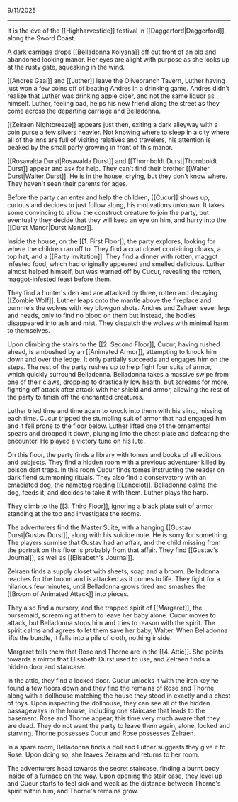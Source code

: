 9/11/2025

---
It is the eve of the [[Highharvestide]] festival in [[Daggerford|Daggerford]], along the Sword Coast.

A dark carriage drops [[Belladonna Kolyana]] off out front of an old and abandoned looking manor. Her eyes are alight with purpose as she looks up at the rusty gate, squeaking in the wind.

[[Andres Gaal]] and [[Luther]] leave the Olivebranch Tavern, Luther having just won a few coins off of beating Andres in a drinking game. Andres didn't realize that Luther was drinking apple cider, and not the same liquor as himself. Luther, feeling bad, helps his new friend along the street as they come across the departing carriage and Belladonna.

[[Zelraen Nightbreeze]] appears just then, exiting a dark alleyway with a coin purse a few silvers heavier. Not knowing where to sleep in a city where all of the inns are full of visiting relatives and travelers, his attention is peaked by the small party growing in front of this manor.

[[Rosavalda Durst|Rosavalda Durst]] and [[Thornboldt Durst|Thornboldt Durst]] appear and ask for help. They can't find their brother [[Walter Durst|Walter Durst]]. He is in the house, crying, but they don't know where. They haven't seen their parents for ages. 

Before the party can enter and help the children, [[Cucur]] shows up, curious and decides to just follow along, his motivations unknown. It takes some convincing to allow the construct creature to join the party, but eventually they decide that they will keep an eye on him, and hurry into the [[Durst Manor|Durst Manor]].

Inside the house, on the [[1. First Floor]], the party explores, looking for where the children ran off to. They find a coat closet containing cloaks, a top hat, and a [[Party Invitation]]. They find a dinner with rotten, maggot infested food, which had originally appeared and smelled delicious. Luther almost helped himself, but was warned off by Cucur, revealing the rotten, maggot-infested feast before them.

They find a hunter's den and are attacked by three, rotten and decaying [[Zombie Wolf]]. Luther leaps onto the mantle above the fireplace and pummels the wolves with key blowgun shots. Andres and Zelraen sever legs and heads, only to find no blood on them but instead, the bodies disappeared into ash and mist. They dispatch the wolves with minimal harm to themselves.

Upon climbing the stairs to the [[2. Second Floor]], Cucur, having rushed ahead, is ambushed by an [[Animated Armor]], attempting to knock him down and over the ledge. It only partially succeeds and engages him on the steps. The rest of the party rushes up to help fight four suits of armor, which quickly surround Belladonna. Belladonna takes a massive swipe from one of their claws, dropping to drastically low health, but screams for more, fighting off attack after attack with her shield and armor, allowing the rest of the party to finish off the enchanted creatures.

Luther tried time and time again to knock into them with his sling, missing each time. Cucur tripped the stumbling suit of armor that had engaged him and it fell prone to the floor below. Luther lifted one of the ornamental spears and dropped it down, plunging into the chest plate and defeating the encounter. He played a victory tune on his lute.

On this floor, the party finds a library with tomes and books of all editions and subjects. They find a hidden room with a previous adventurer killed by poison dart traps. In this room Cucur finds tomes instructing the reader on dark fiend summoning rituals. They also find a conservatory with an emaciated dog, the nametag reading [[Lancelot]]. Belladonna calms the dog, feeds it, and decides to take it with them. Luther plays the harp.

They climb to the [[3. Third Floor]], ignoring a black plate suit of armor standing at the top and investigate the rooms.

The adventurers find the Master Suite, with a hanging [[Gustav Durst|Gustav Durst]], along with his suicide note. He is sorry for something. The players surmise that Gustav had an affair, and the child missing from the portrait on this floor is probably from that affair. They find [[Gustav's Journal]], as well as [[Elisabeth's Journal]].

Zelraen finds a supply closet with sheets, soap and a broom. Belladonna reaches for the broom and is attacked as it comes to life. They fight for a hilarious few minutes, until Belladonna grows tired and smashes the [[Broom of Animated Attack]] into pieces.

They also find a nursery, and the trapped spirit of [[Margaret]], the nursemaid, screaming at them to leave her baby alone. Cucur moves to attack, but Belladonna stops him and tries to reason with the spirit. The spirit calms and agrees to let them save her baby, Walter. When Belladonna lifts the bundle, it falls into a pile of cloth, nothing inside.

Margaret tells them that Rose and Thorne are in the [[4. Attic]]. She points towards a mirror that Elisabeth Durst used to use, and Zelraen finds a hidden door and staircase.

In the attic, they find a locked door. Cucur unlocks it with the iron key he found a few floors down and they find the remains of Rose and Thorne, along with a dollhouse matching the house they stood in exactly and a chest of toys. Upon inspecting the dollhouse, they can see all of the hidden passageways in the house, including one staircase that leads to the basement. Rose and Thorne appear, this time very much aware that they are dead. They do not want the party to leave them again, alone, locked and starving. Thorne possesses Cucur and Rose possesses Zelraen.

In a spare room, Belladonna finds a doll and Luther suggests they give it to Rose. Upon doing so, she leaves Zelraen and returns to her room.

The adventurers head towards the secret staircase, finding a burnt body inside of a furnace on the way. Upon opening the stair case, they level up and Cucur starts to feel sick and weak as the distance between Thorne's spirit within him, and Thorne's remains grow.